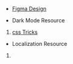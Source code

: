 - [Figma Design](https://www.figma.com/file/PWvpXr7sBIi4weYD9uIIX8/Smary-pharmacy-%5Bgrad-project%5D?type=design&node-id=6604-10666&mode=design)

- Dark Mode Resource
1. [css Tricks](https://css-tricks.com/easy-dark-mode-and-multiple-color-themes-in-react/)

- Localization Resource
1. 